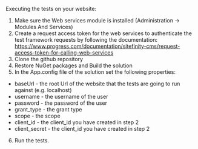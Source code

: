 Executing the tests on your website:
1. Make sure the Web services module is installed (Administration -> Modules And Services)
2. Create a request access token for the web services to authenticate the test framework requests by following the documentation: https://www.progress.com/documentation/sitefinity-cms/request-access-token-for-calling-web-services
3. Clone the github repository
4. Restore NuGet packages and Build the solution
5. In the App.config file of the solution set the following properties:
* baseUrl - the root Url of the website that the tests are going to run against (e.g. localhost)
* username - the username of the user
* password - the password of the user
* grant_type - the grant type
* scope - the scope
* client_id - the client_id you have created in step 2
* client_secret - the client_id you have created in step 2
6. Run the tests.
